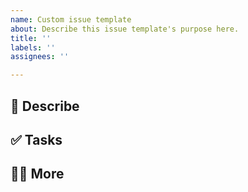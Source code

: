 ```yaml
---
name: Custom issue template
about: Describe this issue template's purpose here.
title: ''
labels: ''
assignees: ''

---
```


## 🔨 Describe


## ✅ Tasks


## 🙋🏻 More
